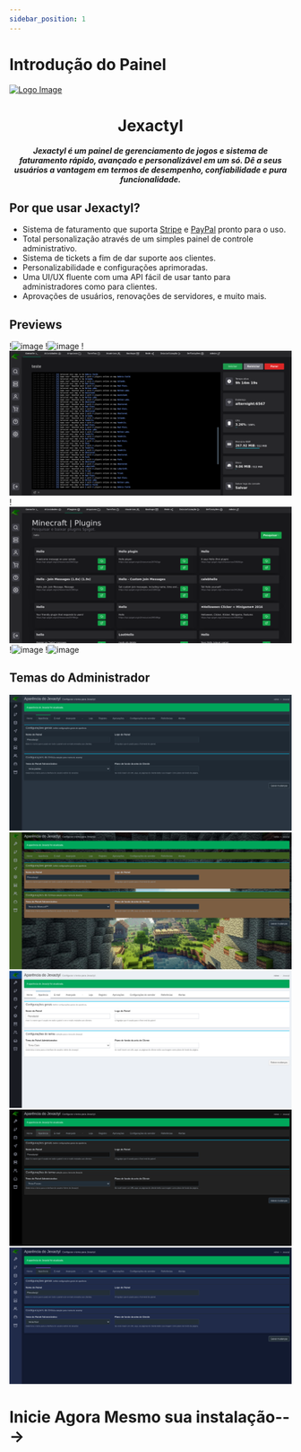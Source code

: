 ```yaml
---
sidebar_position: 1
---
```


# Introdução do Painel

[![Logo Image](https://cdn.discordapp.com/attachments/1012411945141424218/1012430446556090468/JexactylBannerBasic.jpg)](https://jexactylbrasil.ml)

<h1 align="center">Jexactyl</h1>
<h5 align="center">
    <strong>
        Jexactyl é um painel de gerenciamento de jogos e sistema de faturamento rápido, avançado e personalizável em um só.
        Dê a seus usuários a vantagem em termos de desempenho, confiabilidade e pura funcionalidade.
    </strong>
</h5>

## Por que usar Jexactyl?
* Sistema de faturamento que suporta [Stripe](https://stripe.com) e [PayPal](https://paypal.com) pronto para o uso.
* Total personalização através de um simples painel de controle administrativo.
* Sistema de tickets a fim de dar suporte aos clientes.
* Personalizabilidade e configurações aprimoradas.
* Uma UI/UX fluente com uma API fácil de usar tanto para administradores como para clientes.
* Aprovações de usuários, renovações de servidores, e muito mais.

## Previews
!![image](https://user-images.githubusercontent.com/30575805/207936437-e9990069-ec34-4273-b5d2-6cdf21ab755b.png)
!![image](https://user-images.githubusercontent.com/30575805/207936499-25645fff-cdc2-476c-b626-fd75813fbc52.png)
!![image](./img/console.png)
!![image](./img/plugin.png)
!![image](https://user-images.githubusercontent.com/30575805/207936544-7ee143cd-e0e6-4076-929a-cfc97054b33e.png)
!![image](https://user-images.githubusercontent.com/30575805/207936353-cad5228e-5948-4b5c-8b4d-f1fc5021f806.png)

## Temas do Administrador
![tema Padrão](./img/temapadrao.png)
![tema Minecraft](./img/temaminecraft.png)
![tema Claro](./img/temaclaro.png)
![tema Escuro](./img/temaescuro.png)
![tema Azul](./img/temaazul.png)

# Inicie Agora Mesmo sua instalação--->
